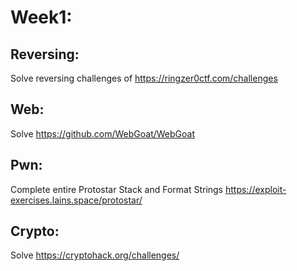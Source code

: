 
# Week1:

## Reversing:
Solve reversing challenges of https://ringzer0ctf.com/challenges

## Web:
Solve https://github.com/WebGoat/WebGoat

## Pwn:
Complete entire Protostar Stack and Format Strings
https://exploit-exercises.lains.space/protostar/

## Crypto:
Solve https://cryptohack.org/challenges/
